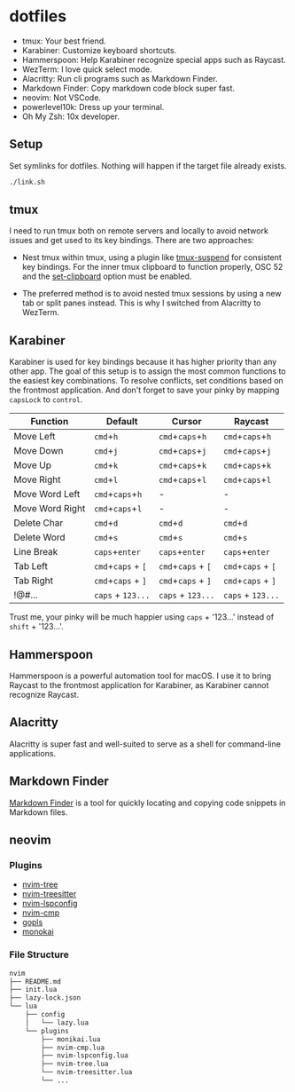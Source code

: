 # dotfiles

* tmux: Your best friend.
* Karabiner: Customize keyboard shortcuts.
* Hammerspoon: Help Karabiner recognize special apps such as Raycast.
* WezTerm: I love quick select mode.
* Alacritty: Run cli programs such as Markdown Finder.
* Markdown Finder: Copy markdown code block super fast.
* neovim: Not VSCode.
* powerlevel10k: Dress up your terminal.
* Oh My Zsh: 10x developer.

## Setup

Set symlinks for dotfiles. Nothing will happen if the target file already exists.

```bash
./link.sh
```

## tmux

I need to run tmux both on remote servers and locally to avoid network issues and get used to its key bindings.
There are two approaches:

* Nest tmux within tmux, using a plugin like [tmux-suspend](https://github.com/MunifTanjim/tmux-suspend) for consistent key bindings. For the inner tmux clipboard to function properly, OSC 52 and the [set-clipboard](https://github.com/tmux/tmux/wiki/Clipboard#terminal-support---tmux-inside-tmux) option must be enabled.

* The preferred method is to avoid nested tmux sessions by using a new tab or split panes instead. This is why I switched from Alacritty to WezTerm.

## Karabiner

Karabiner is used for key bindings because it has higher priority than any other app.
The goal of this setup is to assign the most common functions to the easiest key combinations.
To resolve conflicts, set conditions based on the frontmost application.
And don't forget to save your pinky by mapping `capsLock` to `control`.

| Function | Default | Cursor | Raycast |
|----------|----------|----------|----------|
| Move Left | `cmd`+`h` | `cmd`+`caps`+`h` | `cmd`+`caps`+`h` |
| Move Down | `cmd`+`j` | `cmd`+`caps`+`j` | `cmd`+`caps`+`j` |
| Move Up | `cmd`+`k` | `cmd`+`caps`+`k` | `cmd`+`caps`+`k` |
| Move Right | `cmd`+`l` | `cmd`+`caps`+`l` | `cmd`+`caps`+`l` |
| Move Word Left | `cmd`+`caps`+`h` | - | - |
| Move Word Right | `cmd`+`caps`+`l` | - | - |
| Delete Char | `cmd`+`d` | `cmd`+`d` | `cmd`+`d` |
| Delete Word | `cmd`+`s` | `cmd`+`s` | `cmd`+`s` |
| Line Break | `caps`+`enter` | `caps`+`enter` | `caps`+`enter` |
| Tab Left | `cmd`+`caps` + `[` | `cmd`+`caps` + `[` | `cmd`+`caps` + `[` |
| Tab Right | `cmd`+`caps` + `]` | `cmd`+`caps` + `]` | `cmd`+`caps` + `]` |
| !@#... | `caps` + `123...` | `caps` + `123...` | `caps` + `123...` |

Trust me, your pinky will be much happier using `caps` + '123...' instead of `shift` + '123...'.

## Hammerspoon

Hammerspoon is a powerful automation tool for macOS.
I use it to bring Raycast to the frontmost application for Karabiner, as Karabiner cannot recognize Raycast.

## Alacritty

Alacritty is super fast and well-suited to serve as a shell for command-line applications.

## Markdown Finder

[Markdown Finder](https://github.com/kugarocks/markdown-finder) is a tool for quickly locating and copying code snippets in Markdown files.

## neovim

### Plugins

* [nvim-tree](https://github.com/kyazdani42/nvim-tree.lua)
* [nvim-treesitter](https://github.com/nvim-treesitter/nvim-treesitter)
* [nvim-lspconfig](https://github.com/neovim/nvim-lspconfig)
* [nvim-cmp](https://github.com/hrsh7th/nvim-cmp)
* [gopls](https://github.com/golang/tools/tree/master/gopls)
* [monokai](https://github.com/tanvirtin/monokai.nvim)

### File Structure

```txt
nvim
├── README.md
├── init.lua
├── lazy-lock.json
└── lua
    ├── config
    │   └── lazy.lua
    └── plugins
        ├── monikai.lua
        ├── nvim-cmp.lua
        ├── nvim-lspconfig.lua
        ├── nvim-tree.lua
        └── nvim-treesitter.lua
        └── ...
```

